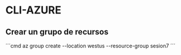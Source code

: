# CLI-AZURE

## Crear un grupo de recursos
´´´cmd
az group create --location westus --resource-group sesion7
´´´
